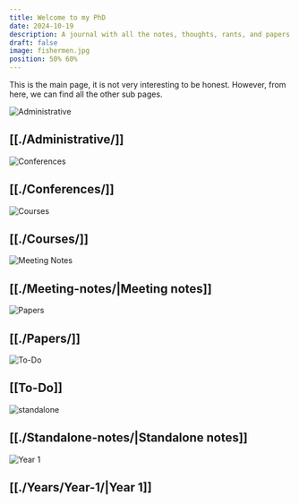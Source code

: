 ```yaml
---
title: Welcome to my PhD
date: 2024-10-19
description: A journal with all the notes, thoughts, rants, and papers written through my PhD journey.
draft: false
image: fishermen.jpg
position: 50% 60%
---
```


This is the main page, it is not very interesting to be honest. However, from here, we can find all the other sub pages.

<section>
  <div class="card">
    <div class="card_img">  
      <img src="/static/background/red_bridge.jpg" alt="Administrative">
      <div class="card_overlay">
        <h2>[[./Administrative/]]</h2>
      </div>
    </div>
  </div>
  <div class="card">
    <div class="card_img">  
      <img src="/static/background/bridge.jpeg" alt="Conferences">
      <div class="card_overlay">
        <h2>[[./Conferences/]]</h2>
      </div>
    </div>
  </div>
  <div class="card">
    <div class="card_img">  
      <img src="/static/background/village.jpeg" alt="Courses">
      <div class="card_overlay">
        <h2>[[./Courses/]]</h2>
      </div>
    </div>
  </div>
  <div class="card">
    <div class="card_img">  
      <img src="/static/background/red_mountain.jpg" alt="Meeting Notes">
      <div class="card_overlay">
        <h2>[[./Meeting-notes/|Meeting notes]]</h2>
      </div>
    </div>
  </div>
    <div class="card">
    <div class="card_img">  
      <img src="/static/background/blue_mountain.jpg" alt="Papers">
      <div class="card_overlay">
        <h2>[[./Papers/]]</h2>
      </div>
    </div>
  </div>
  <div class="card">
    <div class="card_img">  
      <img src="/static/background/snow.jpeg" alt="To-Do">
      <div class="card_overlay">
        <h2>[[To-Do]]</h2>
      </div>
    </div>
  </div>
    <div class="card">
    <div class="card_img">  
      <img src="/static/background/boat.jpeg" alt="standalone">
      <div class="card_overlay">
        <h2>[[./Standalone-notes/|Standalone notes]]</h2>
      </div>
    </div>
  </div>
  <div class="card">
    <div class="card_img">  
      <img src="/static/background/wave.jpg" alt="Year 1">
      <div class="card_overlay">
        <h2>[[./Years/Year-1/|Year 1]]</h2>
      </div>
    </div>
  </div>
</section>
